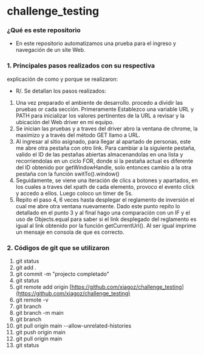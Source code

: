 # challenge_testing

### ¿Qué es este repositorio

- En este repositorio automatizamos una prueba para el ingreso y navegación de un site Web.

### 1. Principales pasos realizados con su respectiva

explicación de como y porque se realizaron:

- R/. Se detallan los pasos realizados:
1. Una vez preparado el ambiente de desarrollo. procedo a dividir las pruebas or cada sección.
Primeramente Establezco una variable URL y PATH para inicializar los valores pertinentes de la
URL a revisar y la ubicación del Web driver en mi equipo.
2. Se inician las pruebas y a traves del driver abro la ventana de chrome, la maximizo y a través
del método GET llamo a URL.
3. Al ingresar al sitio asignado, para llegar al apartado de personas, este me abre otra pestaña
con otro link. Para cambiar a la siguiente pestaña, valido el ID de las pestañas abiertas
almacenandolas en una lista y recorriendolas en un ciclo FOR, donde si la pestaña actual
es diferente del ID obtenido por getWindowHandle, solo entonces cambio a la otra pestaña con la
función switTo().window()
4. Seguidamente, se viene una iteración de clics a botones y apartados, en los cuales a traves
del xpath de cada elemento, provoco el evento click y accedo a ellos. Luego coloco un timer de 5s.
5. Repito el paso 4, 6 veces hasta desplegar el reglamento de inversión el cual me abre otra ventana
nuevamente. Dado este punto repito lo detallado en el punto 3 y al final hago una comparación con un
IF y el uso de Objects.equal para saber si el link desplegado del reglamento es igual al link obtenido
por la función getCurrentUrl(). Al ser igual imprime un mensaje en consola de que es correcto.

### 2. Códigos de git que se utilizaron

1. git status
2. git add .
3. git commit -m "projecto completado"
4. git status
5. git remote add origin [https://github.com/xiagoz/challenge_testing](https://github.com/xiagoz/challenge_testing)
6. git remote -v
7. git branch
8. git branch -m main
9. git branch
10. git pull origin main --allow-unrelated-histories
11. git push origin main
12. git pull origin main
13. git status

